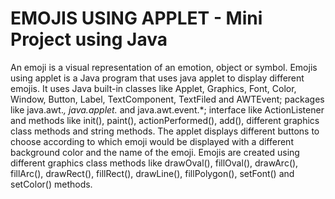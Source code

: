 # EMOJIS USING APPLET - Mini Project using Java

An emoji is a visual representation of an emotion, object or symbol. Emojis using applet is a Java program that uses java applet to display different emojis. It uses Java built-in classes like Applet, Graphics, Font, Color, Window, Button, Label, TextComponent, TextFiled and AWTEvent; packages like java.awt.*, java.applet.* and java.awt.event.*; interface like ActionListener and methods like init(), paint(), actionPerformed(), add(), different graphics class methods and string methods. The applet displays different buttons to choose according to which emoji would be displayed with a different background color and the name of the emoji. Emojis are created using different graphics class methods like drawOval(), fillOval(), drawArc(), fillArc(), drawRect(), fillRect(), drawLine(), fillPolygon(), setFont() and setColor() methods.
